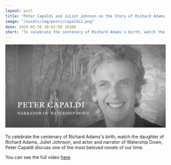 ```yaml
---
layout: post
title: "Peter Capaldi and Juliet Johnson on the Story of Richard Adams's Watership Down"
image: "/assets/img/posts/capaldi2.png"
date: 2020-05-28 10:01:00 +0100
short: "To celebrate the centenary of Richard Adams's birth, watch the daughter of Richard Adams, Juliet Johnson, and actor and narrator of Watership Down, Peter Capaldi discuss one of the most beloved novels of our time."
---
```


![Richard Adams](/assets/img/posts/capaldi2.png)
   
To celebrate the centenary of Richard Adams's birth, watch the daughter of Richard Adams, Juliet Johnson, and actor and narrator of Watership Down, Peter Capaldi discuss one of the most beloved novels of our time.

You can see the full video [here](https://www.youtube.com/watch?v=BmiMKW7X4zk).